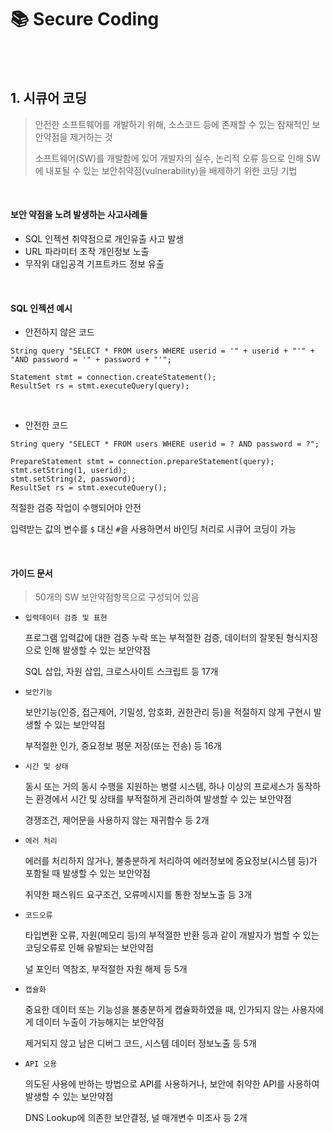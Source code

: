 # 📚 Secure Coding

<br>

<br>

## 1. 시큐어 코딩

> 안전한 소프트웨어를 개발하기 위해, 소스코드 등에 존재할 수 있는 잠재적인 보안약점을 제거하는 것
>
> 소프트웨어(SW)를 개발함에 있어 개발자의 실수, 논리적 오류 등으로 인해 SW에 내포될 수 있는 보안취약점(vulnerability)을 배제하기 위한 코딩 기법

<br>

#### 보안 약점을 노려 발생하는 사고사례들

- SQL 인젝션 취약점으로 개인유출 사고 발생
- URL 파라미터 조작 개인정보 노출
- 무작위 대입공격 기프트카드 정보 유출

<br>

#### SQL 인젝션 예시

- 안전하지 않은 코드

```
String query "SELECT * FROM users WHERE userid = '" + userid + "'" + "AND password = '" + password + "'";

Statement stmt = connection.createStatement();
ResultSet rs = stmt.executeQuery(query);
```

<br>

- 안전한 코드

```
String query "SELECT * FROM users WHERE userid = ? AND password = ?";

PrepareStatement stmt = connection.prepareStatement(query);
stmt.setString(1, userid);
stmt.setString(2, password);
ResultSet rs = stmt.executeQuery();
```

적절한 검증 작업이 수행되어야 안전

입력받는 값의 변수를 `$` 대신 `#`을 사용하면서 바인딩 처리로 시큐어 코딩이 가능

<br>

#### 가이드 문서

> 50개의 SW 보안약점항목으로 구성되어 있음

- `입력데이터 검증 및 표현`

  프로그램 입력값에 대한 검증 누락 또는 부적절한 검증, 데이터의 잘못된 형식지정으로 인해 발생할 수 있는 보안약점

  SQL 삽입, 자원 삽입, 크로스사이트 스크립트 등 17개

- `보안기능`

  보안기능(인증, 접근제어, 기밀성, 암호화, 권한관리 등)을 적절하지 않게 구현시 발생할 수 있는 보안약점

  부적절한 인가, 중요정보 평문 저장(또는 전송) 등 16개

- `시간 및 상태`

  동시 또는 거의 동시 수행을 지원하는 병렬 시스템, 하나 이상의 프로세스가 동작하는 환경에서 시간 및 상태를 부적절하게 관리하여 발생할 수 있는 보안약점

  경쟁조건, 제어문을 사용하지 않는 재귀함수 등 2개

- `에러 처리`

  에러를 처리하지 않거나, 불충분하게 처리하여 에러정보에 중요정보(시스템 등)가 포함될 때 발생할 수 있는 보안약점

  취약한 패스워드 요구조건, 오류메시지를 통한 정보노출 등 3개

- `코드오류`

  타입변환 오류, 자원(메모리 등)의 부적절한 반환 등과 같이 개발자가 범할 수 있는 코딩오류로 인해 유발되는 보안약점

  널 포인터 역참조, 부적절한 자원 해제 등 5개

- `캡슐화`

  중요한 데이터 또는 기능성을 불충분하게 캡슐화하였을 때, 인가되지 않는 사용자에게 데이터 누출이 가능해지는 보안약점

  제거되지 않고 남은 디버그 코드, 시스템 데이터 정보노출 등 5개

- `API 오용`

  의도된 사용에 반하는 방법으로 API를 사용하거나, 보안에 취약한 API를 사용하여 발생할 수 있는 보안약점

  DNS Lookup에 의존한 보안결정, 널 매개변수 미조사 등 2개
